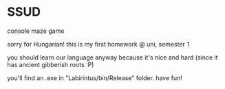 SSUD
====

console maze game

sorry for Hungarian! this is my first homework @ uni, semester 1

you should learn our language anyway because it's nice and hard
(since it has ancient gibberish roots :P)

you'll find an .exe in "Labirintus/bin/Release" folder. have fun!
